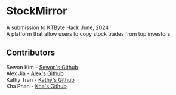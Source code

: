 # StockMirror
A submission to KTByte Hack June, 2024 <br>
A platform that allow users to copy stock trades from top investors<br>


## Contributors
Sewon Kim - [Sewon's Github](https://github.com/SewonKim0)<br>
Alex Jia - [Alex's Github](https://github.com/yaojiejia)<br>
Kathy Tran - [Kathy's Github](https://github.com/kathytran88)<br>
Kha Phan - [Kha's Github](https://github.com/KhaPhn)<br>
